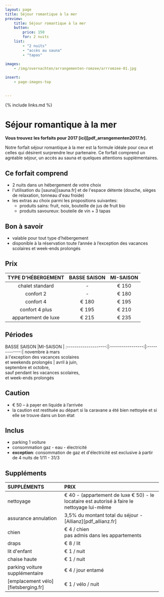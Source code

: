 ```yaml
---
layout: page
title: Séjour romantique à la mer
preview: 
    title: Séjour romantique à la mer
    button:
        price: 150
        for: 2 nuits
    list:
        - "2 nuits"
        - "accès au sauna"
        - "tapas"
        
images:
    - /img/overnachten/arrangementen-romzee/arrromzee-01.jpg

insert:
    - page-images-top
    
    
---
```


{% include links.md %}


# Séjour romantique à la mer

**Vous trouvez les forfaits pour 2017 [ici][pdf_arrangementen2017.fr].**

Notre forfait séjour romantique à la mer est la formule idéale pour ceux et celles qui désirent surprendre leur partenaire. Ce forfait comprend un agréable séjour, un accès au sauna et quelques attentions supplémentaires.

## Ce forfait comprend

- 2 nuits dans un hébergement de votre choix
- l'utilisation du [sauna][sauna.fr] et de l'espace détente (douche, sièges de relaxation, tonneau d'eau froide)
- les extras au choix parmi les propositions suivantes:
    - produits sains: fruit, noix, bouteille de jus de fruit bio
    - produits savoureux: bouteile de vin + 3 tapas


## Bon à savoir

- valable pour tout type d’hébergement
- disponible à la réservation toute l’année à l’exception des vacances scolaires et week-ends prolongés

## Prix

TYPE D'HÉBERGEMENT  | BASSE SAISON| MI-SAISON    |
:------------------:|:-----------:|:-------------:
chalet standard     |-            |€ 150                
confort 2           |-            |€ 180               
confort 4           |€ 180        |€ 195         
confort 4 plus      |€ 195        |€ 210  
appartement de luxe |€ 215        |€ 235         
        


## Périodes

BASSE SAISON          |MI-SAISON          | 
:--------------------:|:-----------------:|:-------------:|
novembre à mars<br>à l'exception des vacances scolaires <br>et weekends prolongés | avril à juin, <br>septembre et octobre, <br>sauf pendant les vacances scolaires, <br>et week-ends prolongés

## Caution

- € 50 – à payer en liquide à l’arrivée
- la caution est restituée au départ si la caravane a été bien nettoyée et si elle se trouve dans un bon état

## Inclus

- parking 1 voiture
- consommation gaz - eau - électricité 
- **exception**: consommation de gaz et d'électricité est exclusive à partir de 4 nuits de 1/11 - 31/3

## Suppléments

SUPPLÉMENTS               | PRIX
:-------------------|:-----------|
nettoyage           | € 40 - (appartement de luxe € 50) - le locataire est autorisé à faire le nettoyage lui-même
assurance annulation| 3,5% du montant total du séjour - [Allianz][pdf_allianz.fr] 
chien               | € 4 / chien<br> pas admis dans les appartements
draps               | € 8 / lit
lit d'enfant        | € 1 / nuit
chaise haute        | € 1 / nuit
parking voiture supplémentaire  | € 4 / jour entamé
[emplacement vélo][fietsberging.fr]| € 1 / vélo / nuit


